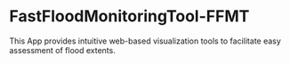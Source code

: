 # FastFloodMonitoringTool-FFMT
This App provides intuitive web-based visualization tools to facilitate easy assessment of flood extents.
